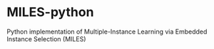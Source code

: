 # MILES-python
Python implementation of Multiple-Instance Learning via Embedded Instance Selection (MILES)
